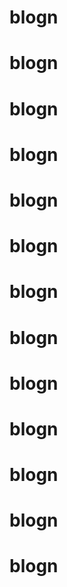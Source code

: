 # blogn
# blogn
# blogn
# blogn
# blogn
# blogn
# blogn
# blogn
# blogn
# blogn
# blogn
# blogn
# blogn
